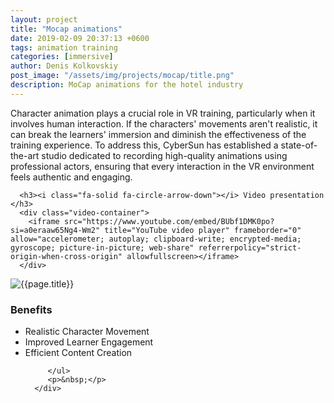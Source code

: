 ```yaml
---
layout: project
title: "Mocap animations"
date: 2019-02-09 20:37:13 +0600
tags: animation training
categories: [immersive]
author: Denis Kolkovskiy
post_image: "/assets/img/projects/mocap/title.png"
description: MoCap animations for the hotel industry
---
```


<div class="row">
<div class="col-md-12">
   <div class="service-details mb-40">
      <p>Character animation plays a crucial role in VR training, particularly when it involves human interaction. If the characters' movements aren't realistic, it can break the learners' immersion and diminish the effectiveness of the training experience. To address this, CyberSun has established a state-of-the-art studio dedicated to recording high-quality animations using professional actors, ensuring that every interaction in the VR environment feels authentic and engaging. </p>
	  
      <h3><i class="fa-solid fa-circle-arrow-down"></i> Video presentation </h3>
      <div class="video-container">
		<iframe src="https://www.youtube.com/embed/BUbf1DMK0po?si=a0eraaw65Ng4-Wm2" title="YouTube video player" frameborder="0" allow="accelerometer; autoplay; clipboard-write; encrypted-media; gyroscope; picture-in-picture; web-share" referrerpolicy="strict-origin-when-cross-origin" allowfullscreen></iframe>
      </div>
   </div>
</div>
<div class="row">
   <div class="col-xl-6 col-lg-12">
      <div class="s-details-img mb-30"><img src="{{site.baseurl}}/assets/img/projects/mocap/actors_staying.png" alt="{{page.title}}"></div>
   </div>
   <div class="col-xl-6 col-lg-12">
      <div class="service-details mb-40">
         <h3><i class="fa-solid fa-trophy"></i> Benefits</h3>
         <ul>
            <li><span class="lnr lnr-star"></span> Realistic Character Movement</li>
            <li><span class="lnr lnr-star"></span> Improved Learner Engagement</li>
            <li><span class="lnr lnr-star"></span> Efficient Content Creation</li>

         </ul>
         <p>&nbsp;</p>
      </div>
   </div>
</div>
